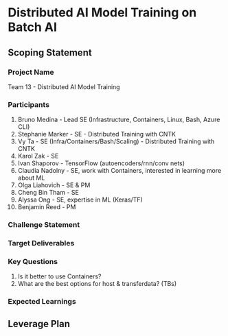 # Distributed AI Model Training on Batch AI

## Scoping Statement

### Project Name

Team 13 - Distributed AI Model Training

### Participants

 1. Bruno Medina - Lead SE (Infrastructure, Containers, Linux, Bash, Azure CLI)
 1. Stephanie Marker - SE - Distributed Training with CNTK
 1. Vy Ta - SE (Infra/Containers/Bash/Scaling) - Distributed Training with CNTK
 1. Karol Zak - SE
 1. Ivan Shaporov - TensorFlow (autoencoders/rnn/conv nets)
 1. Claudia Nadolny - SE, work with Containers, interested in learning more about ML
 1. Olga Liahovich - SE & PM
 1. Cheng Bin Tham - SE
 1. Alyssa Ong - SE, expertise in ML (Keras/TF)
 1. Benjamin Reed - PM

### Challenge Statement

### Target Deliverables

### Key Questions

1. Is it better to use Containers?
1. What are the best options for host & transferdata? (TBs)

### Expected Learnings

## Leverage Plan
